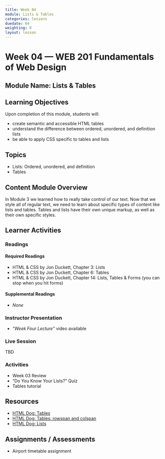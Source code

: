 ```yaml
---
title: Week 04
module: Lists & Tables
categories: lessons
duedate: 04
weighting: 0
layout: lesson
---
```


# Week 04 — WEB 201 Fundamentals of Web Design

## Module Name: Lists & Tables

## Learning Objectives

Upon completion of this module, students will:

- create semantic and accessible HTML tables
- understand the difference between ordered, unordered, and definition lists
- be able to apply CSS specific to tables and lists

## Topics

- Lists: Ordered, unordered, and definition
- Tables

## Content Module Overview

In Module 3 we learned how to really take control of our text. Now that we style all of regular text, we need to learn about specific types of content like lists and tables. Tables and lists have their own unique markup, as well as their own specific styles.

## Learner Activities

### Readings

#### Required Readings

- HTML & CSS by Jon Duckett, Chapter 3: Lists
- HTML & CSS by Jon Duckett, Chapter 6: Tables
- HTML & CSS by Jon Duckett, Chapter 14: Lists, Tables & Forms (you can stop when you hit forms)

#### Supplemental Readings

- _None_

### Instructor Presentation

- _“Week Four Lecture”_ video available

### Live Session

TBD

### Activities

- Week 03 Review
- “Do You Know Your Lists?” Quiz
- Tables tutorial

## Resources

- [HTML Dog: Tables](http://www.htmldog.com/guides/html/beginner/tables/)
- [HTML Dog: Tables: rowspan and colspan](http://www.htmldog.com/guides/html/intermediate/tables/)
- [HTML Dog: Lists](http://www.htmldog.com/guides/html/beginner/lists/)

## Assignments / Assessments

- Airport timetable assignment

                                                        

